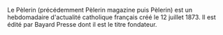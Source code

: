 
Le Pèlerin (précédemment Pèlerin magazine puis Pèlerin) est un hebdomadaire d'actualité catholique français créé le 12 juillet 1873. Il est édité par  Bayard Presse dont il est le titre fondateur.

